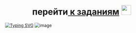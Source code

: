 <h1 align="center">перейти<a href="https://dima455689.github.io/ctrl-c_ctrl-v//" target="_blank"> к заданиям</a> 
<img src="https://dima455689.github.io/ctrl-c_ctrl-v/" height="32"/></h1>

 <!---Пример кода-->
[![Typing SVG](https://readme-typing-svg.herokuapp.com?color=%2336BCF7&lines=uchi+kuzbass)](https://git.io/typing-svg)
![image](https://github.com/dima455689/glavnaia/assets/149286404/e74f20e3-adb1-43b3-9627-513b660dd2bd)






